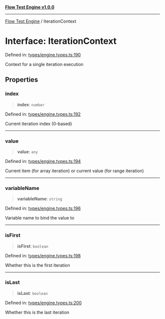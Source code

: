 [**Flow Test Engine v1.0.0**](../README.md)

***

[Flow Test Engine](../globals.md) / IterationContext

# Interface: IterationContext

Defined in: [types/engine.types.ts:190](https://github.com/marcuspmd/flow-test/blob/c1e02fa49ac7e6bc58b50e23ea92679f9f2bcadb/src/types/engine.types.ts#L190)

Context for a single iteration execution

## Properties

### index

> **index**: `number`

Defined in: [types/engine.types.ts:192](https://github.com/marcuspmd/flow-test/blob/c1e02fa49ac7e6bc58b50e23ea92679f9f2bcadb/src/types/engine.types.ts#L192)

Current iteration index (0-based)

***

### value

> **value**: `any`

Defined in: [types/engine.types.ts:194](https://github.com/marcuspmd/flow-test/blob/c1e02fa49ac7e6bc58b50e23ea92679f9f2bcadb/src/types/engine.types.ts#L194)

Current item (for array iteration) or current value (for range iteration)

***

### variableName

> **variableName**: `string`

Defined in: [types/engine.types.ts:196](https://github.com/marcuspmd/flow-test/blob/c1e02fa49ac7e6bc58b50e23ea92679f9f2bcadb/src/types/engine.types.ts#L196)

Variable name to bind the value to

***

### isFirst

> **isFirst**: `boolean`

Defined in: [types/engine.types.ts:198](https://github.com/marcuspmd/flow-test/blob/c1e02fa49ac7e6bc58b50e23ea92679f9f2bcadb/src/types/engine.types.ts#L198)

Whether this is the first iteration

***

### isLast

> **isLast**: `boolean`

Defined in: [types/engine.types.ts:200](https://github.com/marcuspmd/flow-test/blob/c1e02fa49ac7e6bc58b50e23ea92679f9f2bcadb/src/types/engine.types.ts#L200)

Whether this is the last iteration
